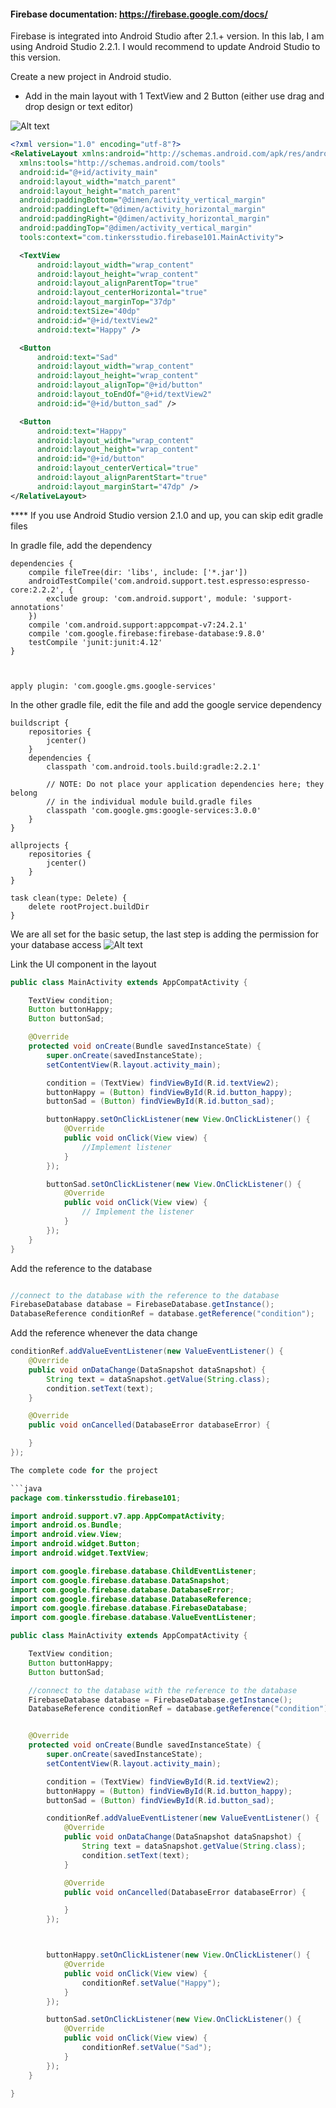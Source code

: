 #### Firebase documentation: https://firebase.google.com/docs/

Firebase is integrated into Android Studio after 2.1.+ version. In this lab, I am using Android Studio 2.2.1. I would recommend to update Android Studio to this version.

Create a new project in Android studio.

- Add in the main layout with 1 TextView and 2 Button
(either use drag and drop design or text editor)

![Alt text](img/layout.JPG "Title")

```xml
<?xml version="1.0" encoding="utf-8"?>
<RelativeLayout xmlns:android="http://schemas.android.com/apk/res/android"
  xmlns:tools="http://schemas.android.com/tools"
  android:id="@+id/activity_main"
  android:layout_width="match_parent"
  android:layout_height="match_parent"
  android:paddingBottom="@dimen/activity_vertical_margin"
  android:paddingLeft="@dimen/activity_horizontal_margin"
  android:paddingRight="@dimen/activity_horizontal_margin"
  android:paddingTop="@dimen/activity_vertical_margin"
  tools:context="com.tinkersstudio.firebase101.MainActivity">

  <TextView
      android:layout_width="wrap_content"
      android:layout_height="wrap_content"
      android:layout_alignParentTop="true"
      android:layout_centerHorizontal="true"
      android:layout_marginTop="37dp"
      android:textSize="40dp"
      android:id="@+id/textView2"
      android:text="Happy" />

  <Button
      android:text="Sad"
      android:layout_width="wrap_content"
      android:layout_height="wrap_content"
      android:layout_alignTop="@+id/button"
      android:layout_toEndOf="@+id/textView2"
      android:id="@+id/button_sad" />

  <Button
      android:text="Happy"
      android:layout_width="wrap_content"
      android:layout_height="wrap_content"
      android:id="@+id/button"
      android:layout_centerVertical="true"
      android:layout_alignParentStart="true"
      android:layout_marginStart="47dp" />
</RelativeLayout>
```

**** If you use Android Studio version 2.1.0 and up, you can skip edit gradle files

In gradle file, add the dependency
```code
dependencies {
    compile fileTree(dir: 'libs', include: ['*.jar'])
    androidTestCompile('com.android.support.test.espresso:espresso-core:2.2.2', {
        exclude group: 'com.android.support', module: 'support-annotations'
    })
    compile 'com.android.support:appcompat-v7:24.2.1'
    compile 'com.google.firebase:firebase-database:9.8.0'
    testCompile 'junit:junit:4.12'
}



apply plugin: 'com.google.gms.google-services'
```

In the other gradle file, edit the file and add the google service dependency

```code
buildscript {
    repositories {
        jcenter()
    }
    dependencies {
        classpath 'com.android.tools.build:gradle:2.2.1'

        // NOTE: Do not place your application dependencies here; they belong
        // in the individual module build.gradle files
        classpath 'com.google.gms:google-services:3.0.0'
    }
}

allprojects {
    repositories {
        jcenter()
    }
}

task clean(type: Delete) {
    delete rootProject.buildDir
}
```

We are all set for the basic setup, the last step is adding the permission for your database access
![Alt text](img/permission.JPG "Title")

Link the UI component in the layout
```java
public class MainActivity extends AppCompatActivity {

    TextView condition;
    Button buttonHappy;
    Button buttonSad;

    @Override
    protected void onCreate(Bundle savedInstanceState) {
        super.onCreate(savedInstanceState);
        setContentView(R.layout.activity_main);

        condition = (TextView) findViewById(R.id.textView2);
        buttonHappy = (Button) findViewById(R.id.button_happy);
        buttonSad = (Button) findViewById(R.id.button_sad);

        buttonHappy.setOnClickListener(new View.OnClickListener() {
            @Override
            public void onClick(View view) {
                //Implement listener
            }
        });

        buttonSad.setOnClickListener(new View.OnClickListener() {
            @Override
            public void onClick(View view) {
                // Implement the listener
            }
        });
    }
}
```

Add the reference to the database
```java

//connect to the database with the reference to the database
FirebaseDatabase database = FirebaseDatabase.getInstance();
DatabaseReference conditionRef = database.getReference("condition");
```
Add the reference whenever the data change
```java
conditionRef.addValueEventListener(new ValueEventListener() {
    @Override
    public void onDataChange(DataSnapshot dataSnapshot) {
        String text = dataSnapshot.getValue(String.class);
        condition.setText(text);
    }

    @Override
    public void onCancelled(DatabaseError databaseError) {

    }
});

The complete code for the project

```java
package com.tinkersstudio.firebase101;

import android.support.v7.app.AppCompatActivity;
import android.os.Bundle;
import android.view.View;
import android.widget.Button;
import android.widget.TextView;

import com.google.firebase.database.ChildEventListener;
import com.google.firebase.database.DataSnapshot;
import com.google.firebase.database.DatabaseError;
import com.google.firebase.database.DatabaseReference;
import com.google.firebase.database.FirebaseDatabase;
import com.google.firebase.database.ValueEventListener;

public class MainActivity extends AppCompatActivity {

    TextView condition;
    Button buttonHappy;
    Button buttonSad;

    //connect to the database with the reference to the database
    FirebaseDatabase database = FirebaseDatabase.getInstance();
    DatabaseReference conditionRef = database.getReference("condition");


    @Override
    protected void onCreate(Bundle savedInstanceState) {
        super.onCreate(savedInstanceState);
        setContentView(R.layout.activity_main);

        condition = (TextView) findViewById(R.id.textView2);
        buttonHappy = (Button) findViewById(R.id.button_happy);
        buttonSad = (Button) findViewById(R.id.button_sad);

        conditionRef.addValueEventListener(new ValueEventListener() {
            @Override
            public void onDataChange(DataSnapshot dataSnapshot) {
                String text = dataSnapshot.getValue(String.class);
                condition.setText(text);
            }

            @Override
            public void onCancelled(DatabaseError databaseError) {

            }
        });



        buttonHappy.setOnClickListener(new View.OnClickListener() {
            @Override
            public void onClick(View view) {
                conditionRef.setValue("Happy");
            }
        });

        buttonSad.setOnClickListener(new View.OnClickListener() {
            @Override
            public void onClick(View view) {
                conditionRef.setValue("Sad");
            }
        });
    }

}
```
